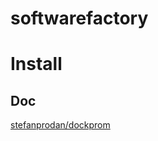 softwarefactory
========


# Install







## Doc
[stefanprodan/dockprom](https://github.com/stefanprodan/dockprom)
